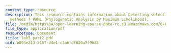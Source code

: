```yaml
---
content_type: resource
description: This resource contains information about Detecting selection ? likelihood
  methods ? PAML (Phylogenetic Analysis by Maximum Likelihood).
file: /media/https%3A/open-learning-course-data-rc.s3.amazonaws.com/6-877j-computational-evolutionary-biology-fall-2005/b893e2132157d4e1c3a6df620a7f9685_lab3_part2.pdf
file_type: application/pdf
resourcetype: Document
title: lab3_part2.pdf
uid: b893e213-2157-d4e1-c3a6-df620a7f9685
---
```

